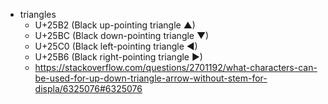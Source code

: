 - triangles
  - U+25B2 (Black up-pointing triangle ▲)
  - U+25BC (Black down-pointing triangle ▼)
  - U+25C0 (Black left-pointing triangle ◀)
  - U+25B6 (Black right-pointing triangle ▶)
  - https://stackoverflow.com/questions/2701192/what-characters-can-be-used-for-up-down-triangle-arrow-without-stem-for-displa/6325076#6325076
